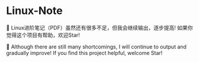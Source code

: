 # Linux-Note

🚀 Linux进阶笔记（PDF）虽然还有很多不足，但我会继续输出，逐步提高!  如果你觉得这个项目有帮助，欢迎Star!     

🥳 Although there are still many shortcomings, I will continue to output and gradually improve!  If you find this project helpful, welcome Star!

